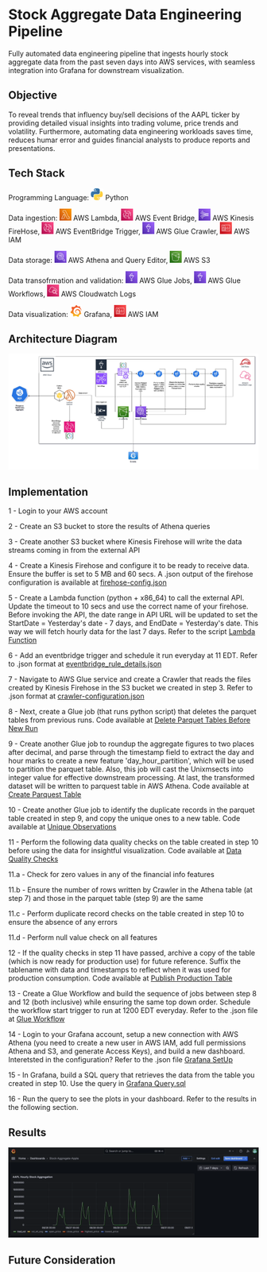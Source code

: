 # Stock Aggregate Data Engineering Pipeline
Fully automated data engineering pipeline that ingests hourly stock aggregate data from the past seven days into AWS services, with seamless integration into Grafana for downstream visualization.

## Objective

To reveal trends that influency buy/sell decisions of the AAPL ticker by providing detailed visual insights into trading volume, price trends and volatility. Furthermore, automating data engineering workloads saves time, reduces humar error and guides financial analysts to produce reports and presentations.

## Tech Stack

Programming Language: ![Python](https://github.com/arnab-raychaudhari/stock-aggregation-data-pipeline/blob/9f69abd4d570c16be5bc47b330bca84032e24aa5/logos--python.svg) Python

Data ingestion: ![AWS Lambda](https://github.com/arnab-raychaudhari/stock-aggregation-data-pipeline/blob/1574de2d30f644046913b565ca778f22f449e567/logos--aws-lambda.svg) AWS Lambda, ![AWS EventBridge](https://github.com/arnab-raychaudhari/stock-aggregation-data-pipeline/blob/1574de2d30f644046913b565ca778f22f449e567/logos--aws-eventbridge.svg) AWS Event Bridge, ![AWS Kinesis](https://github.com/arnab-raychaudhari/stock-aggregation-data-pipeline/blob/1574de2d30f644046913b565ca778f22f449e567/logos--aws-kinesis.svg) AWS Kinesis FireHose, ![AWS EventBridge Trigger](https://github.com/arnab-raychaudhari/stock-aggregation-data-pipeline/blob/1574de2d30f644046913b565ca778f22f449e567/logos--aws-eventbridge.svg) AWS EventBridge Trigger, ![AWS Glue Crawler](https://github.com/arnab-raychaudhari/stock-aggregation-data-pipeline/blob/1574de2d30f644046913b565ca778f22f449e567/logos--aws-glue.svg) AWS Glue Crawler, ![AWS IAM](https://github.com/arnab-raychaudhari/stock-aggregation-data-pipeline/blob/1574de2d30f644046913b565ca778f22f449e567/logos--aws-iam.svg) AWS IAM

Data storage: ![AWS Athena](https://github.com/arnab-raychaudhari/stock-aggregation-data-pipeline/blob/1574de2d30f644046913b565ca778f22f449e567/logos--aws-athena.svg) AWS Athena and Query Editor, ![AWS S3](https://github.com/arnab-raychaudhari/stock-aggregation-data-pipeline/blob/1574de2d30f644046913b565ca778f22f449e567/logos--aws-s3.svg) AWS S3

Data transofrmation and validation: ![AWS Glue Jobs](https://github.com/arnab-raychaudhari/stock-aggregation-data-pipeline/blob/1574de2d30f644046913b565ca778f22f449e567/logos--aws-glue.svg) AWS Glue Jobs, ![AWS Glue WorkFlows](https://github.com/arnab-raychaudhari/stock-aggregation-data-pipeline/blob/1574de2d30f644046913b565ca778f22f449e567/logos--aws-glue.svg) AWS Glue Workflows, ![AWS Cloudwatch Logs](https://github.com/arnab-raychaudhari/stock-aggregation-data-pipeline/blob/1574de2d30f644046913b565ca778f22f449e567/logos--aws-cloudwatch.svg) AWS Cloudwatch Logs

Data visualization: ![Grafana](https://github.com/arnab-raychaudhari/stock-aggregation-data-pipeline/blob/9f69abd4d570c16be5bc47b330bca84032e24aa5/devicon--grafana.svg) Grafana, ![AWS IAM](https://github.com/arnab-raychaudhari/stock-aggregation-data-pipeline/blob/1574de2d30f644046913b565ca778f22f449e567/logos--aws-iam.svg) AWS IAM

## Architecture Diagram

![Architecture Diagram](https://github.com/arnab-raychaudhari/stock-aggregation-data-pipeline/blob/8782140878d57c7cb14357b8ba031b1f13c813c5/StockAggregateArchitectureDiagram.jpg)

## Implementation

1 - Login to your AWS account

2 - Create an S3 bucket to store the results of Athena queries

3 - Create another S3 bucket where Kinesis Firehose will write the data streams coming in from the external API

4 - Create a Kinesis Firehose and configure it to be ready to receive data. Ensure the buffer is set to 5 MB and 60 secs. A .json output of the firehose configuration is available at [firehose-config.json](https://github.com/arnab-raychaudhari/stock-aggregation-data-pipeline/blob/cb5a6422542fd0c9e0879f430506367eb8f2a69f/firehose-config.json)

5 - Create a Lambda function (python + x86_64) to call the external API. Update the timeout to 10 secs and use the correct name of your firehose. Before invoking the API, the date range in API URL will be updated to set the StartDate = Yesterday's date - 7 days, and EndDate = Yesterday's date. This way we will fetch hourly data for the last 7 days. Refer to the script [Lambda Function](https://github.com/arnab-raychaudhari/stock-aggregation-data-pipeline/blob/cb5a6422542fd0c9e0879f430506367eb8f2a69f/stock-aggregate-data-ingestion-lambda-function.py)

6 - Add an eventbridge trigger and schedule it run everyday at 11 EDT. Refer to .json format at [eventbridge_rule_details.json](https://github.com/arnab-raychaudhari/stock-aggregation-data-pipeline/blob/cb5a6422542fd0c9e0879f430506367eb8f2a69f/eventbridge_rule_details.json)

7 - Navigate to AWS Glue service and create a Crawler that reads the files created by Kinesis Firehose in the S3 bucket we created in step 3. Refer to .json format at [crawler-configuration.json](https://github.com/arnab-raychaudhari/stock-aggregation-data-pipeline/blob/cb5a6422542fd0c9e0879f430506367eb8f2a69f/crawler_configuration.json)

8 - Next, create a Glue job (that runs python script) that deletes the parquet tables from previous runs. Code available at [Delete Parquet Tables Before New Run](https://github.com/arnab-raychaudhari/stock-aggregation-data-pipeline/blob/b793992353ca4eac2ef41f8c3d5d9b5d54860070/delete-pqt-stock-aggregate-data-glue-job-script.py)

9 - Create another Glue job to roundup the aggregate figures to two places after decimal, and parse through the timestamp field to extract the day and hour marks to create a new feature 'day_hour_partition', which will be used to partition the parquet table. Also, this job will cast the Unixmsects into integer value for effective downstream processing. At last, the transformed dataset will be written to parquest table in AWS Athena. Code available at [Create Parquest Table](https://github.com/arnab-raychaudhari/stock-aggregation-data-pipeline/blob/b793992353ca4eac2ef41f8c3d5d9b5d54860070/create-stock-aggregate-data-pqt-glue-job-script.py)

10 - Create another Glue job to identify the duplicate records in the parquet table created in step 9, and copy the unique ones to a new table. Code available at [Unique Observations](https://github.com/arnab-raychaudhari/stock-aggregation-data-pipeline/blob/b793992353ca4eac2ef41f8c3d5d9b5d54860070/create-sans-dup-pqt-if-required-glue-job-script.py)

11 - Perform the following data quality checks on the table created in step 10 before using the data for insightful visualization. Code available at [Data Quality Checks](https://github.com/arnab-raychaudhari/stock-aggregation-data-pipeline/blob/b793992353ca4eac2ef41f8c3d5d9b5d54860070/data-quality-stock-aggregate-glue-job-script.py)

11.a - Check for zero values in any of the financial info features

11.b - Ensure the number of rows written by Crawler in the Athena table (at step 7) and 
those in the parquet table (step 9) are the same

11.c - Perform duplicate record checks on the table created in step 10 to ensure the absence of any errors

11.d - Perform null value check on all features

12 - If the quality checks in step 11 have passed, archive a copy of the table (which is now ready for production use) for future reference. Suffix the tablename with data and timestamps to reflect when it was used for production consumption. Code available at [Publish Production Table](https://github.com/arnab-raychaudhari/stock-aggregation-data-pipeline/blob/b793992353ca4eac2ef41f8c3d5d9b5d54860070/publish_prod_parquet_stock_aggregate-glue-job-script.py)

13 - Create a Glue Workflow and build the sequence of jobs between step 8 and 12 (both inclusive) while ensuring the same top down order. Schedule the workflow start trigger to run at 1200 EDT everyday. Refer to the .json file at [Glue Workflow](https://github.com/arnab-raychaudhari/stock-aggregation-data-pipeline/blob/5a50abfac6b5baa007d88643db5ac3ca9487e552/glue-workflow-config.json)

14 - Login to your Grafana account, setup a new connection with AWS Athena (you need to create a new user in AWS IAM, add full permissions Athena and S3, and generate Access Keys), and build a new dashboard. Interetsted in the configuration? Refer to the .json file [Grafana SetUp](https://github.com/arnab-raychaudhari/stock-aggregation-data-pipeline/blob/5a50abfac6b5baa007d88643db5ac3ca9487e552/Stock-Aggregate-Apple-xxxxxxxxxxxxx.json)

15 - In Grafana, build a SQL query that retrieves the data from the table you created in step 10. Use the query in [Grafana Query.sql](https://github.com/arnab-raychaudhari/stock-aggregation-data-pipeline/blob/9f69abd4d570c16be5bc47b330bca84032e24aa5/Grafana-Query.sql)

16 - Run the query to see the plots in your dashboard. Refer to the results in the following section.

## Results

![Visualization](https://github.com/arnab-raychaudhari/stock-aggregation-data-pipeline/blob/d00fb780b8e7bd3c0f63e6deab49038985481f5a/GIF-grafana-dashboard.gif)

## Future Consideration

